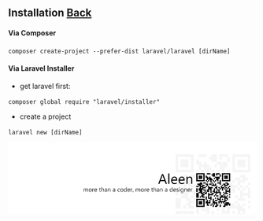 ## Installation [Back](./../laravel.md)

#### Via Composer

`composer create-project --prefer-dist laravel/laravel [dirName]`

#### Via Laravel Installer

- get laravel first:

`composer global require "laravel/installer"`

- create a project

`laravel new [dirName]`

<a href="http://aleen42.github.io/" target="_blank" ><img src="./../../../../pic/tail.gif"></a>